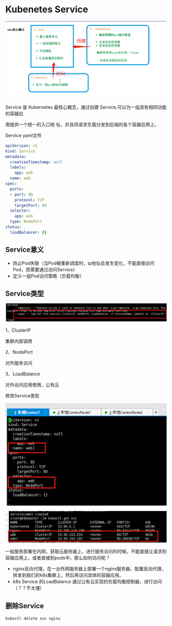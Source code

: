 # Kubenetes Service

![image-20201025151053574](assets/image-20201025151053574.png)

Service 是 Kubernetes 最核心概念，通过创建 Service,可以为一组具有相同功能的容器应 

用提供一个统一的入口地 址，并且将请求负载分发到后端的各个容器应用上。

Service yaml文件

```yaml
apiVersion: v1
kind: Service
metadata:
  creationTimestamp: null
  labels:
    app: web
  name: web
spec:
  ports:
  - port: 80
    protocol: TCP
    targetPort: 80
  selector:
    app: web
  type: NodePort
status:
  loadBalancer: {}

```





## Service意义

- 防止Pod失联（当Pod被重新调度时，ip地址会发生变化，不能直接访问Pod，而需要通过访问Service）
- 定义一组Pod访问策略（负载均衡）



## Service类型

![image-20201025153759806](assets/image-20201025153759806.png)

1、ClusterIP

集群内部调用



2、NodePort

对外服务访问



3、LoadBalance

对外访问应用使用，公有云



修改Service类型

![image-20201025160538702](assets/image-20201025160538702.png)

![image-20201025160635228](assets/image-20201025160635228.png)



一般服务部署在内网，获取云服务器上，进行服务访问的时候，不能直接让请求到容器应用上，或者直接到pods中，那么如何访问呢？

- nginx反向代理，在一台外网服务器上部署一个nginx服务器，配置反向代理，转发到我们的k8s集群上，然后再访问具体的容器应用。
- k8s Service 的LoadBalance 通过公有云实现的负载均衡控制器，进行访问 （？？不太懂）



## 删除Service

```shell
kubectl delete svc nginx
```

